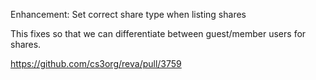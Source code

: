 Enhancement: Set correct share type when listing shares

This fixes so that we can differentiate between guest/member users for shares.

https://github.com/cs3org/reva/pull/3759
